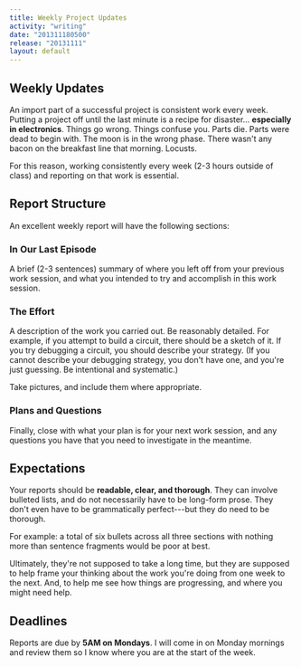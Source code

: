 ```yaml
---
title: Weekly Project Updates
activity: "writing"
date: "201311180500"
release: "20131111"
layout: default
---
```


## Weekly Updates

An import part of a successful project is consistent work every week. Putting a project off until the last minute is a recipe for disaster... **especially in electronics**. Things go wrong. Things confuse you. Parts die. Parts were dead to begin with. The moon is in the wrong phase. There wasn't any bacon on the breakfast line that morning. Locusts. 

For this reason, working consistently every week (2-3 hours outside of class) and reporting on that work is essential.

## Report Structure

An excellent weekly report will have the following sections:

### In Our Last Episode

A brief (2-3 sentences) summary of where you left off from your previous work session, and what you intended to try and accomplish in this work session.

### The Effort

A description of the work you carried out. Be reasonably detailed. For example, if you attempt to build a circuit, there should be a sketch of it. If you try debugging a circuit, you should describe your strategy. (If you cannot describe your debugging strategy, you don't have one, and you're just guessing. Be intentional and systematic.)

Take pictures, and include them where appropriate.

### Plans and Questions

Finally, close with what your plan is for your next work session, and any questions you have that you need to investigate in the meantime. 

## Expectations

Your reports should be **readable, clear, and thorough**. They can involve bulleted lists, and do not necessarily have to be long-form prose. They don't even have to be grammatically perfect---but they do need to be thorough. 

For example: a total of six bullets across all three sections with nothing more than sentence fragments would be poor at best. 

Ultimately, they're not supposed to take a long time, but they are supposed to help frame your thinking about the work you're doing from one week to the next. And, to help me see how things are progressing, and where you might need help.

## Deadlines

Reports are due by **5AM on Mondays**.  I will come in on Monday mornings and review them so I know where you are at the start of the week. 



